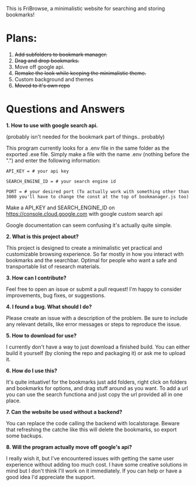 This is FriBrowse, a minimalistic website for searching and storing bookmarks!

# Plans:

1. ~~Add subfolders to bookmark manager.~~
2. ~~Drag and drop bookmarks.~~
3. Move off google api.
4. ~~Remake the look while keeping the minimalistic theme.~~
5. Custom background and themes
6. ~~Moved to it's own repo~~

# Questions and Answers

**1. How to use with google search api.**

(probably isn't needed for the bookmark part of things.. probably)

This program currently looks for a .env file in the same folder as the exported .exe file. Simply make a file with the name .env (nothing before the ".") and enter the following information:

```.env
API_KEY = # your api key

SEARCH_ENGINE_ID = # your search engine id

PORT = # your desired port (To actually work with something other than 3000 you'll have to change the const at the top of bookmanager.js too)
```

Make a API_KEY and SEARCH_ENGINE_ID on https://console.cloud.google.com with google custom search api

Google documentation can seem confusing it's actually quite simple.

**2. What is this project about?**

This project is designed to create a minimalistic yet practical and customizable browsing experience. So far mostly in how you interact with bookmarks and the searchbar. Optimal for people who want a safe and transportable list of research materials.

**3. How can I contribute?**

Feel free to open an issue or submit a pull request! I'm happy to consider improvements, bug fixes, or suggestions.

**4. I found a bug. What should I do?**

Please create an issue with a description of the problem. Be sure to include any relevant details, like error messages or steps to reproduce the issue.

**5. How to download for use?**

I currently don't have a way to just download a finished build. You can either build it yourself (by cloning the repo and packaging it) or ask me to upload it.

**6. How do I use this?**

It's quite intuative! for the bookmarks just add folders, right click on folders and bookmarks for options, and drag stuff around as you want. To add a url you can use the search functiona and just copy the url provided all in one place.

**7. Can the website be used without a backend?**

You can replace the code calling the backend with localstorage. Beware that refreshing the catche like this will delete the bookmarks, so export some backups.

**8. Will the program actually move off google's api?**

I really wish it, but I've encountered issues with getting the same user experience without adding too much cost. I have some creative solutions in mind but I don't think I'll work on it immediately. If you can help or have a good idea I'd appreciate the support.
